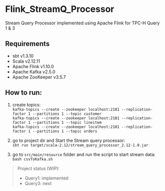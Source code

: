 # Flink_StreamQ_Processor
Stream Query Processor implemented using Apache Flink for TPC-H Query 1 & 3

## Requirements
- sbt v1.3.10
- Scala v2.12.11
- Apache Flink v1.10.0
- Apache Kafka v2.5.0
- Apache ZooKeeper v3.5.7

## How to run:
1. create topics:  
  `kafka-topics --create --zookeeper localhost:2181 --replication-factor 1 --partitions 1 --topic customer`  
  `kafka-topics --create --zookeeper localhost:2181 --replication-factor 1 --partitions 1 --topic lineitem`  
  `kafka-topics --create --zookeeper localhost:2181 --replication-factor 1 --partitions 1 --topic orders`
  
2. go to project dir and Start the Stream query processor:  
`sbt run target/scala-2.12/stream_query_processor_2.12-1.0.jar`
  
3. go to `src/main/resource` folder and run the script to start stream data:  
`bash csvToKafka.sh`


   
> Project status (WIP):  
>- Query1: implemented
>- Query3: next